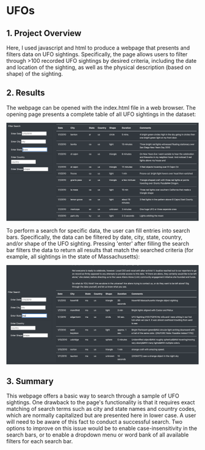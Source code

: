 # UFOs

## 1. Project Overview

Here, I used javascript and html to produce a webpage that presents and filters data on UFO sightings. 
Specifically, the page allows users to filter through >100 recorded UFO sightings by desired criteria, 
including the date and location of the sighting, as well as the physical description (based on shape) of the sighting.

## 2. Results

The webpage can be opened with the index.html file in a web browser. The opening page presents a complete table of all 
UFO sightings in the dataset:

![](resources/table_nofilter.png)

To perform a search for specific data, the user can fill entries into search bars. Specifically, the data can be filtered
by date, city, state, country, and/or shape of the UFO sighting. Pressing 'enter' after filling the search bar filters the data 
to return all results that match the searched criteria (for example, all sightings in the state of Massachusetts):

![](resources/table_filtered.png)

## 3. Summary

This webpage offers a basic way to search through a sample of UFO sightings. One drawback to the page's functionality is that
it requires exact matching of search terms such as city and state names and country codes, which are normally capitalized but
are presented here in lower case. A user will need to be aware of this fact to conduct a successful search. Two options to 
improve on this issue would be to enable case-insensitivity in the search bars, or to enable a dropdown menu or word bank of 
all available filters for each search bar. 
